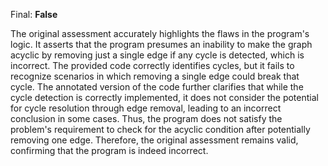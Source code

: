 Final: **False**

The original assessment accurately highlights the flaws in the program's logic. It asserts that the program presumes an inability to make the graph acyclic by removing just a single edge if any cycle is detected, which is incorrect. The provided code correctly identifies cycles, but it fails to recognize scenarios in which removing a single edge could break that cycle. The annotated version of the code further clarifies that while the cycle detection is correctly implemented, it does not consider the potential for cycle resolution through edge removal, leading to an incorrect conclusion in some cases. Thus, the program does not satisfy the problem's requirement to check for the acyclic condition after potentially removing one edge. Therefore, the original assessment remains valid, confirming that the program is indeed incorrect.